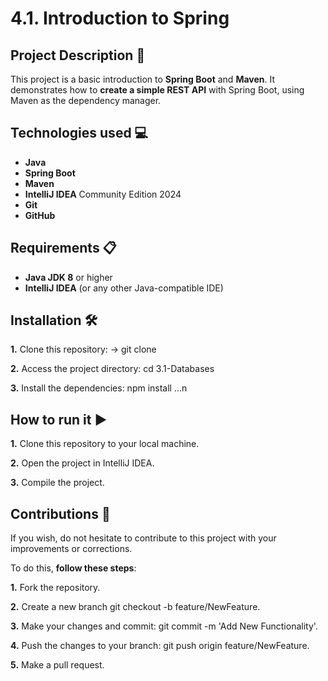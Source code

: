 # 4.1. Introduction to Spring

## Project Description 📄

This project is a basic introduction to **Spring Boot** and **Maven**. It demonstrates how to **create a simple REST API** with Spring Boot, using Maven as the dependency manager.


## Technologies used 💻

- **Java**
- **Spring Boot**
- **Maven**
- **IntelliJ IDEA** Community Edition 2024
- **Git**
- **GitHub**


## Requirements 📋

- **Java JDK 8** or higher
- **IntelliJ IDEA** (or any other Java-compatible IDE)


## Installation 🛠️

**1.** Clone this repository: -> git clone

**2.** Access the project directory: cd 3.1-Databases

**3.** Install the dependencies: npm install …n 


##  How to run it ▶️

**1.** Clone this repository to your local machine.

**2.** Open the project in IntelliJ IDEA.

**3.** Compile the project.


## Contributions 🤝

If you wish, do not hesitate to contribute to this project with your improvements or corrections.

To do this, **follow these steps**:

**1.** Fork the repository.

**2.** Create a new branch git checkout -b feature/NewFeature.

**3.** Make your changes and commit: git commit -m 'Add New Functionality'.

**4.** Push the changes to your branch: git push origin feature/NewFeature.

**5.** Make a pull request.
